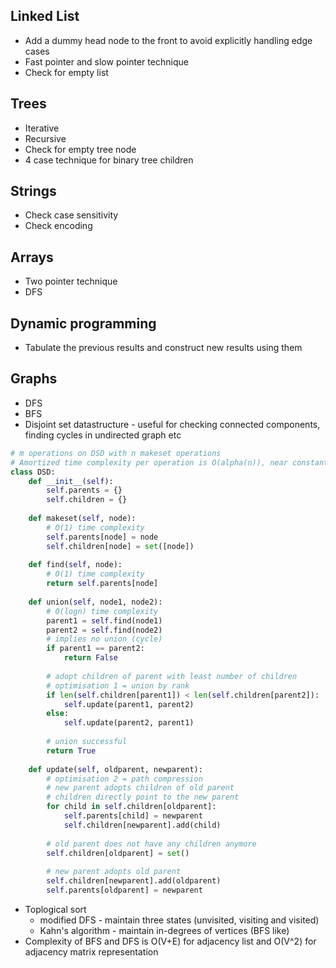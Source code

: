 ## Linked List
* Add a dummy head node to the front to avoid explicitly handling edge cases
* Fast pointer and slow pointer technique
* Check for empty list

## Trees
* Iterative 
* Recursive 
* Check for empty tree node
* 4 case technique for binary tree children

## Strings
* Check case sensitivity
* Check encoding

## Arrays
* Two pointer technique
* DFS

## Dynamic programming
* Tabulate the previous results and construct new results using them

## Graphs
* DFS
* BFS
* Disjoint set datastructure - useful for checking connected components, finding cycles in undirected graph etc
```python
# m operations on DSD with n makeset operations
# Amortized time complexity per operation is O(alpha(n)), near constant; alpha(n) is inverse ackerman function < 5
class DSD:
    def __init__(self):
        self.parents = {}
        self.children = {}
        
    def makeset(self, node): 
        # O(1) time complexity
        self.parents[node] = node
        self.children[node] = set([node])
        
    def find(self, node):
        # O(1) time complexity
        return self.parents[node]
    
    def union(self, node1, node2):
        # O(logn) time complexity
        parent1 = self.find(node1)
        parent2 = self.find(node2)
        # implies no union (cycle)
        if parent1 == parent2:
            return False
        
        # adopt children of parent with least number of children
        # optimisation 1 = union by rank
        if len(self.children[parent1]) < len(self.children[parent2]):
            self.update(parent1, parent2)
        else:
            self.update(parent2, parent1)
        
        # union successful
        return True
    
    def update(self, oldparent, newparent):
        # optimisation 2 = path compression
        # new parent adopts children of old parent
        # children directly point to the new parent
        for child in self.children[oldparent]:
            self.parents[child] = newparent
            self.children[newparent].add(child)
            
        # old parent does not have any children anymore
        self.children[oldparent] = set()
        
        # new parent adopts old parent
        self.children[newparent].add(oldparent)
        self.parents[oldparent] = newparent
```
* Toplogical sort
  * modified DFS - maintain three states (unvisited, visiting and visited)
  * Kahn's algorithm - maintain in-degrees of vertices (BFS like)
* Complexity of BFS and DFS is O(V+E) for adjacency list and O(V^2) for adjacency matrix representation
